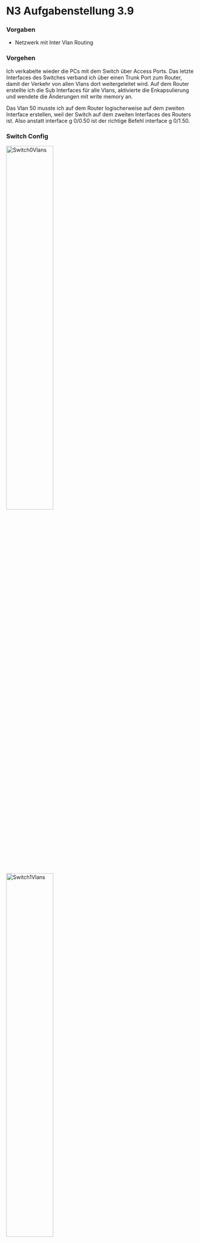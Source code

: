 # N3 Aufgabenstellung 3.9

### Vorgaben 
- Netzwerk mit Inter Vlan Routing

### Vorgehen

Ich verkabelte wieder die PCs mit dem Switch über Access Ports. Das letzte Interfaces des Switches verband ich über einen Trunk Port zum Router, damit der Verkehr von allen Vlans dort weitergeleitet wird. Auf dem Router erstellte ich die Sub Interfaces für alle Vlans, aktivierte die Enkapsulierung und wendete die Änderungen mit write memory an. 

Das Vlan 50 musste ich auf dem Router logischerweise auf dem zweiten Interface erstellen, weil der Switch auf dem zweiten Interfaces des Routers ist. Also anstatt interface g 0/0.50 ist der richtige Befehl interface g 0/1.50. 

### Switch Config

<img width=50% height=50% alt="Switch0Vlans" src="https://github.com/user-attachments/assets/26654672-fd60-4693-af92-773e3c8a1f58">
<img width=50% height=50% alt="Switch1Vlans" src="https://github.com/user-attachments/assets/823c9ae9-7575-4929-bb91-0d0b9b3c9a43">

### Router Config

<img width=50% height=50% alt="Routerconfig" src="https://github.com/user-attachments/assets/55f4c03c-f379-4c42-bf07-d44bb754ccdb">


### Testing

Verschiedene PDUs:

<img width=50% height=50% alt="PDUs" src="">

Ping von PC-11 zu PC-51:

<img width=50% height=50% alt="Ping" src="">

### Fazit

Zusammenfassend kann ich sagen, dass ich verstanden habe wie Vlans funktionieren. Dennoch verstehe ich nicht wie man Inter Vlan Routing aktiviert oder deaktiviert. In der Übung 3.8 musste man das Netzwerk ohne Inter Vlan Routing erstellen und hier bei 3.9 mit. Die Herangehensweise der beiden Übungen war genau gleich. Das heisst ich habe hier bei 3.9 genau das gleiche wie auf 3.8 gemacht. 
